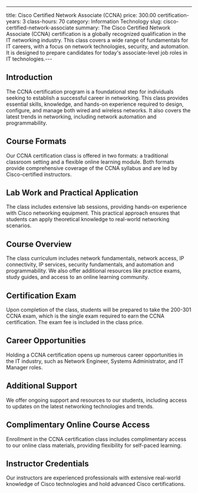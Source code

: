 ---
title: Cisco Certified Network Associate (CCNA)
price: 300.00
certification-years: 3
class-hours: 70
category: Information Technology
slug: cisco-certified-network-associate
summary: The Cisco Certified Network Associate (CCNA) certification is a globally recognized qualification in the IT networking industry. This class covers a wide range of fundamentals for IT careers, with a focus on network technologies, security, and automation. It is designed to prepare candidates for today's associate-level job roles in IT technologies.---

## Introduction

The CCNA certification program is a foundational step for individuals seeking to establish a successful career in networking. This class provides essential skills, knowledge, and hands-on experience required to design, configure, and manage both wired and wireless networks. It also covers the latest trends in networking, including network automation and programmability.

## Course Formats

Our CCNA certification class is offered in two formats: a traditional classroom setting and a flexible online learning module. Both formats provide comprehensive coverage of the CCNA syllabus and are led by Cisco-certified instructors.

## Lab Work and Practical Application

The class includes extensive lab sessions, providing hands-on experience with Cisco networking equipment. This practical approach ensures that students can apply theoretical knowledge to real-world networking scenarios.

## Course Overview

The class curriculum includes network fundamentals, network access, IP connectivity, IP services, security fundamentals, and automation and programmability. We also offer additional resources like practice exams, study guides, and access to an online learning community.

## Certification Exam

Upon completion of the class, students will be prepared to take the 200-301 CCNA exam, which is the single exam required to earn the CCNA certification. The exam fee is included in the class price.

## Career Opportunities

Holding a CCNA certification opens up numerous career opportunities in the IT industry, such as Network Engineer, Systems Administrator, and IT Manager roles.

## Additional Support

We offer ongoing support and resources to our students, including access to updates on the latest networking technologies and trends.

## Complimentary Online Course Access

Enrollment in the CCNA certification class includes complimentary access to our online class materials, providing flexibility for self-paced learning.

## Instructor Credentials

Our instructors are experienced professionals with extensive real-world knowledge of Cisco technologies and hold advanced Cisco certifications.

